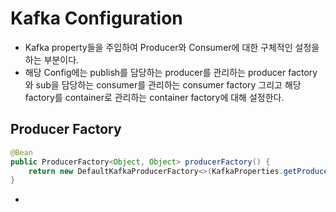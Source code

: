# Kafka Configuration 

- Kafka property들을 주입하여 Producer와 Consumer에 대한 구체적인 설정을 하는 부분이다. 
- 해당 Config에는 publish를 담당하는 producer를 관리하는 producer factory와 sub을 담당하는 consumer를 관리하는 consumer factory 그리고 해당 factory를 container로 관리하는 container factory에 대해 설정한다. 

## Producer Factory 

```java
@Bean
public ProducerFactory<Object, Object> producerFactory() {
    return new DefaultKafkaProducerFactory<>(KafkaProperties.getProducerProperties(bootstrapServers));
}

```

- 